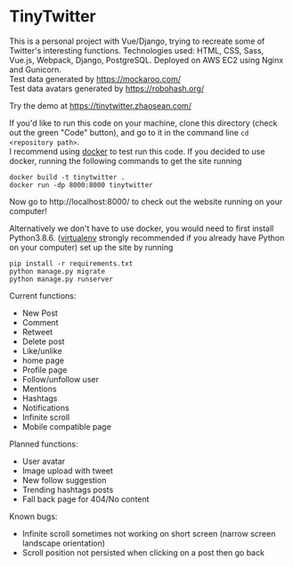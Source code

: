 # TinyTwitter


This is a personal project with Vue/Django, trying to recreate some of Twitter's interesting functions. Technologies used: HTML, CSS, Sass, Vue.js, Webpack, Django, PostgreSQL. Deployed on AWS EC2 using Nginx and Gunicorn.  
Test data generated by https://mockaroo.com/  
Test data avatars generated by https://robohash.org/  

Try the demo at https://tinytwitter.zhaosean.com/  


If you'd like to run this code on your machine, clone this directory (check out the green "Code" button), and go to it in the command line `cd <repository path>`.  
I recommend using [docker](https://docs.docker.com/engine/install/) to test run this code. If you decided to use docker, running the following commands to get the site running
```
docker build -t tinytwitter .
docker run -dp 8000:8000 tinytwitter
```
Now go to http://localhost:8000/ to check out the website running on your computer!


Alternatively we don't have to use docker, you would need to first install Python3.8.6. ([virtualenv](https://pypi.org/project/virtualenv/) strongly recommended if you already have Python on your computer) set up the site by running
```
pip install -r requirements.txt
python manage.py migrate
python manage.py runserver
```


Current functions:
* New Post
* Comment
* Retweet
* Delete post
* Like/unlike
* home page
* Profile page
* Follow/unfollow user
* Mentions
* Hashtags
* Notifications
* Infinite scroll
* Mobile compatible page


Planned functions:
* User avatar
* Image upload with tweet
* New follow suggestion
* Trending hashtags posts
* Fall back page for 404/No content


Known bugs:
* Infinite scroll sometimes not working on short screen (narrow screen landscape orientation)
* Scroll position not persisted when clicking on a post then go back
